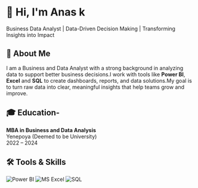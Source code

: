 # 👋 Hi, I'm Anas k    
Business Data Analyst | Data-Driven Decision Making | Transforming Insights into Impact  

## 🌟 About Me
I am a Business and Data Analyst with a strong background in analyzing data to support better business decisions.I work with tools like **Power BI**, **Excel** and **SQL** to create dashboards, reports, and data solutions.My goal is to turn raw data into clear, meaningful insights that help teams grow and improve.

## 🎓 Education- 
**MBA in Business and Data Analysis**   
Yenepoya (Deemed to be University)    
2022 – 2024

## 🛠 Tools & Skills   
![Power BI](https://img.shields.io/badge/-Power%20BI-239120?logo=Power-BI&logoColor=white) 
![MS Excel](https://img.shields.io/badge/-Excel-217346?logo=Microsoft-Excel&logoColor=white) 
![SQL](https://img.shields.io/badge/-SQL-CC2927?logo=MySQL&logoColor=white) 
